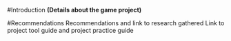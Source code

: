 #Introduction
**(Details about the game project)**

#Recommendations
Recommendations and link to research gathered
Link to project tool guide and project practice guide
